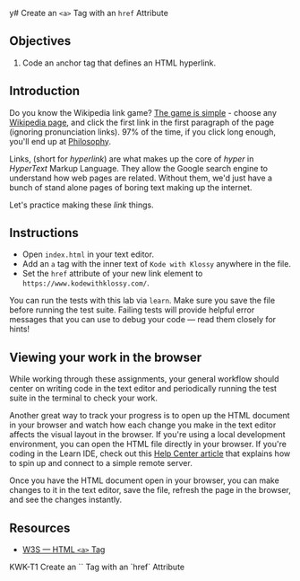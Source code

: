 y# Create an `<a>` Tag with an `href` Attribute

## Objectives

1. Code an `a`nchor tag that defines an HTML hyperlink.

## Introduction

Do you know the Wikipedia link game? [The game is
simple](https://en.wikipedia.org/wiki/Wikipedia:Getting_to_Philosophy) - choose
any [Wikipedia page](https://en.wikipedia.org/wiki/Special:Random), and click
the first link in the first paragraph of the page (ignoring pronunciation
links). 97% of the time, if you click long enough, you'll end up at
[Philosophy](https://en.wikipedia.org/wiki/Philosophy).  

Links, (short for _hyperlink_) are what makes up the core of _hyper_ in _HyperText_ Markup
Language. They allow the Google search engine to understand how web pages are
related. Without them, we'd just have a bunch of stand alone pages of boring
text making up the internet.

Let's practice making these _link_ things. 

## Instructions

* Open `index.html` in your text editor.
* Add an `a` tag with the inner text of `Kode with Klossy` anywhere in the file.
* Set the `href` attribute of your new link element to `https://www.kodewithklossy.com/`.

You can run the tests with this lab via `learn`. Make sure you save the file
before running the test suite. Failing tests will provide helpful error messages
that you can use to debug your code — read them closely for hints!

## Viewing your work in the browser

While working through these assignments, your general workflow should center on writing code in the text editor and periodically running the test suite in the terminal to check your work.

Another great way to track your progress is to open up the HTML document in your browser and watch how each change you make in the text editor affects the visual layout in the browser. If you're using a local development environment, you can open the HTML file directly in your browser. If you're coding in the Learn IDE, check out this [Help Center article](http://help.learn.co/the-learn-ide/common-ide-questions/viewing-html-pages-in-the-learn-ide) that explains how to spin up and connect to a simple remote server.

Once you have the HTML document open in your browser, you can make changes to it in the text editor, save the file, refresh the page in the browser, and see the changes instantly.

## Resources

* [W3S — HTML `<a>` Tag](https://www.w3schools.com/tags/tag_a.asp)
<p data-visibility='hidden'>KWK-T1 Create an `<a>` Tag with an `href` Attribute</p>
